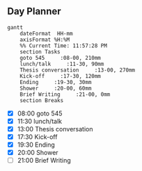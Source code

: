 ## Day Planner
```mermaid
gantt
    dateFormat  HH-mm
    axisFormat %H:%M
    %% Current Time: 11:57:28 PM
    section Tasks
    goto 545     :08-00, 210mm
    lunch/talk     :11-30, 90mm
    Thesis conversation     :13-00, 270mm
    Kick-off     :17-30, 120mm
    Ending     :19-30, 30mm
    Shower     :20-00, 60mm
    Brief Writing     :21-00, 0mm
    section Breaks

```

- [x] 08:00 goto 545
- [x] 11:30 lunch/talk
- [x] 13:00 Thesis conversation
- [x] 17:30 Kick-off
- [x] 19:30 Ending
- [x] 20:00 Shower
- [ ] 21:00 Brief Writing